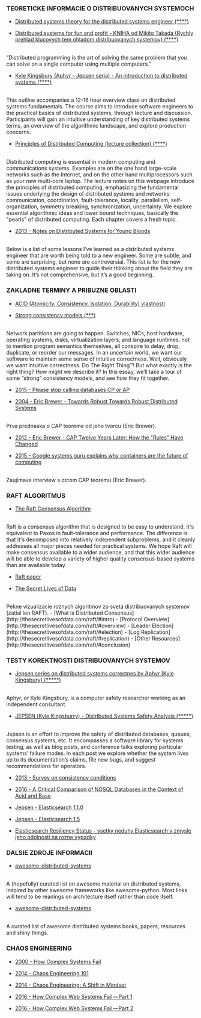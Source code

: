 ### TEORETICKE INFORMACIE O DISTRIBUOVANYCH SYSTEMOCH

- [Distributed systems theory for the distributed systems engineer (****)](http://the-paper-trail.org/blog/distributed-systems-theory-for-the-distributed-systems-engineer/)

- [Distributed systems for fun and profit - KNIHA od Mikito Takada (Rychly prehlad klucovych tem ohladom distribuovanych systemov) (****)](http://book.mixu.net/distsys/index.html)
<br>
“Distributed programming is the art of solving the same problem that you can solve on a single computer using multiple computers.”

- [Kyle Kingsbury (Aphyr - Jepsen seria) - An introduction to distributed systems (****)](https://github.com/aphyr/distsys-class)
<br>
This outline accompanies a 12-16 hour overview class on distributed systems fundamentals. The course aims to introduce software engineers to the practical basics of distributed systems, through lecture and discussion. Participants will gain an intuitive understanding of key distributed systems terms, an overview of the algorithmic landscape, and explore production concerns.

- [Principles of Distributed Computing (lecture collection) (****)](http://disco.ethz.ch/lectures/podc_allstars/)
<br>
Distributed computing is essential in modern computing and communications systems. Examples are on the one hand large-scale networks such as the Internet, and on the other hand multiprocessors such as your new multi-core laptop. The lecture notes on this webpage introduce the principles of distributed computing, emphasizing the fundamental issues underlying the design of distributed systems and networks: communication, coordination, fault-tolerance, locality, parallelism, self-organization, symmetry breaking, synchronization, uncertainty. We explore essential algorithmic ideas and lower bound techniques, basically the "pearls" of distributed computing. Each chapter covers a fresh topic. 

- [2013 - Notes on Distributed Systems for Young Bloods](https://www.somethingsimilar.com/2013/01/14/notes-on-distributed-systems-for-young-bloods/)
<br>
Below is a list of some lessons I’ve learned as a distributed systems engineer that are worth being told to a new engineer. Some are subtle, and some are surprising, but none are controversial. This list is for the new distributed systems engineer to guide their thinking about the field they are taking on. It’s not comprehensive, but it’s a good beginning.


### ZAKLADNE TERMINY A PRIBUZNE OBLASTI


- [ACID (Atomicity, Consistency, Isolation, Durability) vlastnosti](http://www.service-architecture.com/articles/database/acid_properties.html)

- [Strong consistency models (***)](https://aphyr.com/posts/313-strong-consistency-models)
<br>
Network partitions are going to happen. Switches, NICs, host hardware, operating systems, disks, virtualization layers, and language runtimes, not to mention program semantics themselves, all conspire to delay, drop, duplicate, or reorder our messages. In an uncertain world, we want our software to maintain some sense of intuitive correctness.
Well, obviously we want intuitive correctness. Do The Right Thing™! But what exactly is the right thing? How might we describe it? In this essay, we’ll take a tour of some “strong” consistency models, and see how they fit together.

- [2015 - Please stop calling databases CP or AP](https://martin.kleppmann.com/2015/05/11/please-stop-calling-databases-cp-or-ap.html)

- [2004 - Eric Brewer - Towards Robust Towards Robust Distributed Systems](https://www.cs.berkeley.edu/~brewer/cs262b-2004/PODC-keynote.pdf)
<br>
Prva prednaska o CAP teoreme od jeho tvorcu (Eric Brewer).

- [2012 - Eric Brewer - CAP Twelve Years Later: How the "Rules" Have Changed](https://www.infoq.com/articles/cap-twelve-years-later-how-the-rules-have-changed)

- [2015 - Google systems guru explains why containers are the future of computing](https://medium.com/s-c-a-l-e/google-systems-guru-explains-why-containers-are-the-future-of-computing-87922af2cf95#.hwoumfy6x)
<br>
Zaujimave interview s otcom CAP teoremu (Eric Brewer).


### RAFT ALGORITMUS

- [The Raft Consensus Algorithm](https://raft.github.io/)
<br>
Raft is a consensus algorithm that is designed to be easy to understand. It's equivalent to Paxos in fault-tolerance and performance. The difference is that it's decomposed into relatively independent subproblems, and it cleanly addresses all major pieces needed for practical systems. We hope Raft will make consensus available to a wider audience, and that this wider audience will be able to develop a variety of higher quality consensus-based systems than are available today.

- [Raft paper](https://raft.github.io/raft.pdf)
 
- [The Secret Lives of Data](http://thesecretlivesofdata.com/raft/)
<br>
Pekne vizualizacie roznych algoritmov zo sveta distribuovanych systemov (zatial len RAFT).
 - [What is Distributed Consensus](http://thesecretlivesofdata.com/raft/#intro)
 - [Protocol Overview](http://thesecretlivesofdata.com/raft/#overview)
 - [Leader Election](http://thesecretlivesofdata.com/raft/#election)
 - [Log Replication](http://thesecretlivesofdata.com/raft/#replication)
 - [Other Resources](http://thesecretlivesofdata.com/raft/#conclusion)


### TESTY KOREKTNOSTI DISTRIBUOVANYCH SYSTEMOV

- [Jepsen series on distributed systems correctnes by Aphyr (Kyle Kingsbury) (*****)](https://aphyr.com/tags/Jepsen)
<br>
Aphyr, or Kyle Kingsbury, is a computer safety researcher working as an independent consultant.

- [JEPSEN (Kyle Kingsburry) - Distributed Systems Safety Analysis (*****)](http://jepsen.io/)
<br>
Jepsen is an effort to improve the safety of distributed databases, queues, consensus systems, etc. It encompasses a software library for systems testing, as well as blog posts, and conference talks exploring particular systems’ failure modes. In each post we explore whether the system lives up to its documentation’s claims, file new bugs, and suggest recommendations for operators.

- [2013 - Survey on consistency conditions](http://www.ics.forth.gr/tech-reports/2013/2013.TR439_Survey_on_Consistency_Conditions.pdf)

- [2016 - A Critical Comparison of NOSQL Databases in the Context of Acid and Base](http://repository.stcloudstate.edu/cgi/viewcontent.cgi?article=1006&context=msia_etds)

- [Jepsen - Elasticsearch 1.1.0](https://aphyr.com/posts/317-jepsen-elasticsearch)

- [Jepsen - Elasticsearch 1.5](https://aphyr.com/posts/323-jepsen-elasticsearch-1-5-0)

- [Elasticsearch Resiliency Status - vsetky neduhy Elasticsearch v zmysle jeho odolnosti na rozne vypadky](https://www.elastic.co/guide/en/elasticsearch/resiliency/current/index.html)


### DALSIE ZDROJE INFORMACII 

- [awesome-distributed-systems](https://github.com/theanalyst/awesome-distributed-systems)
<br>
A (hopefully) curated list on awesome material on distributed systems, inspired by other awesome frameworks like awesome-python. Most links will tend to be readings on architecture itself rather than code itself.

- [awesome-distributed-systems](https://github.com/kevinxhuang/awesome-distributed-systems)
<br>
A curated list of awesome distributed systems books, papers, resources and shiny things.


### CHAOS ENGINEERING

- [2000 - How Complex Systems Fail ](http://web.mit.edu/2.75/resources/random/How%20Complex%20Systems%20Fail.pdf)

- [2014 - Chaos Engineering 101](https://medium.com/production-ready/chaos-engineering-101-1103059fae44#.23fy5d6b2)

- [2014 - Chaos Engineering: A Shift in Mindset](https://medium.com/production-ready/chaos-engineering-a-shift-in-mindset-d8fbfc8c5dc2#.8uv04vix5)

- [2016 - How Complex Web Systems Fail — Part 1](https://medium.com/production-ready/how-complex-web-systems-fail-part-1-4aaffc11e0c7#.xyl56jl27)

- [2016 - How Complex Web Systems Fail — Part 2](https://medium.com/production-ready/how-complex-web-systems-fail-part-2-1b1afb4fa7be#.aiq0xwtpp)
